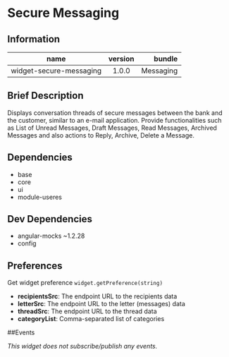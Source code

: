 # Secure Messaging

## Information

| name                  | version           | bundle           |
| ----------------------|:-----------------:| ----------------:|
| widget-secure-messaging    | 1.0.0 			| Messaging        |

## Brief Description

Displays conversation threads of secure messages between the bank and the customer, similar to an e-mail application. Provide functionalities such as List of Unread Messages, Draft Messages, Read Messages, Archived Messages and also actions to Reply, Archive, Delete a Message.

## Dependencies

* base
* core
* ui
* module-useres

## Dev Dependencies

* angular-mocks ~1.2.28
* config

## Preferences

Get widget preference `widget.getPreference(string)`

* **recipientsSrc**: The endpoint URL to the recipients data
* **letterSrc**: The endpoint URL to the letter (messages) data
* **threadSrc**: The endpoint URL to the thread data
* **categoryList**: Comma-separated list of categories
   

##Events

_This widget does not subscribe/publish any events._